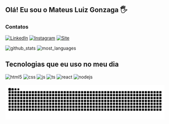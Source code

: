## Olá! Eu sou o Mateus Luiz Gonzaga 🖐️

### Contatos

[![LinkedIn](https://img.shields.io/badge/LinkedIn-0077B5?style=for-the-badge&logo=linkedin&logoColor=white)](https://www.linkedin.com/in/mateus-luiz-gonzaga/)
[![Instagram](https://img.shields.io/badge/Instagram-E4405F?style=for-the-badge&logo=instagram&logoColor=white)](https://instagram.com/ml_gonzaga)
[![Site](https://img.shields.io/badge/site-000000?style=for-the-badge&logo=About.me&logoColor=white)]()


<div style="display: inline_block">

  <img align="center" alt="github_stats" src="https://github-readme-stats.vercel.app/api?username=mlgonzaga&show_icons=true&theme=dracula"  width="400" height="200" />
  <img align="center" alt="most_languages" src="https://github-readme-stats.vercel.app/api/top-langs/?username=mlgonzaga&theme=dracula&layout=compact" width="400" height="200"/>


</div>

## Tecnologias que eu uso no meu dia

<div style="display: inline_block">
  <img align="center" alt="html5" src="https://img.shields.io/badge/HTML5-E34F26?style=for-the-badge&logo=html5&logoColor=white" />
  <img align="center" alt="css" src="https://img.shields.io/badge/CSS3-1572B6?style=for-the-badge&logo=css3&logoColor=white" />
  <img align="center" alt="js" src="https://img.shields.io/badge/JavaScript-F7DF1E?style=for-the-badge&logo=javascript&logoColor=black" />
  <img align="center" alt="ts" src="https://img.shields.io/badge/TypeScript-007ACC?style=for-the-badge&logo=typescript&logoColor=white" />
  <img align="center" alt="react" src="https://img.shields.io/badge/React-20232A?style=for-the-badge&logo=react&logoColor=61DAFB" />
  <img align="center" alt="nodejs" src="https://img.shields.io/badge/Node.js-43853D?style=for-the-badge&logo=node.js&logoColor=white" />
</div><br/>

<picture>
  <source media="(prefers-color-scheme: dark)" srcset="https://raw.githubusercontent.com/mlgonzaga/mlgonzaga/output/github-contribution-grid-snake-dark.svg">
  <source media="(prefers-color-scheme: light)" srcset="https://raw.githubusercontent.com/mlgonzaga/mlgonzaga/output/github-contribution-grid-snake.svg">
  <img alt="github contribution grid snake animation" src="https://raw.githubusercontent.com/mlgonzaga/mlgonzaga/output/github-contribution-grid-snake.svg">
</picture>
